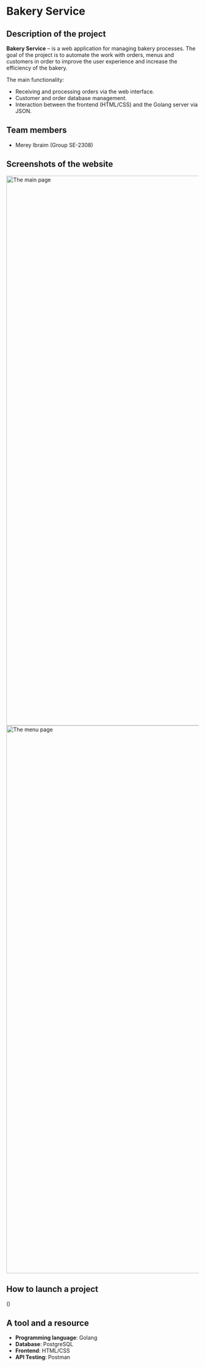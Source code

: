 # Bakery Service

## Description of the project

**Bakery Service** – is a web application for managing bakery processes. The goal of the project is to automate the work with orders, menus and customers in order to improve the user experience and increase the efficiency of the bakery.

The main functionality:
- Receiving and processing orders via the web interface.
- Customer and order database management.
- Interaction between the frontend (HTML/CSS) and the Golang server via JSON.

## Team members
- Merey Ibraim (Group SE-2308)

## Screenshots of the website

<img width="1440" alt="The main page" src="https://github.com/user-attachments/assets/af1d8c63-b438-463a-8fb6-c695cd083df9" />

<img width="1435" alt="The menu page" src="https://github.com/user-attachments/assets/9b8e82a6-c69b-4c98-9a08-0185b0358bb4" />


## How to launch a project

()

## A tool and a resource
- **Programming language**: Golang
- **Database**: PostgreSQL
- **Frontend**: HTML/CSS
- **API Testing**: Postman
